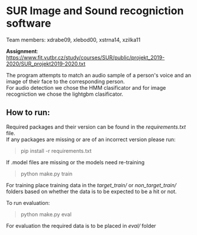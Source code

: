 # SUR Image and Sound recogniction software

Team members: xdrabe09, xlebod00, xstrna14, xzilka11

**Assignment**: https://www.fit.vutbr.cz/study/courses/SUR/public/projekt_2019-2020/SUR_projekt2019-2020.txt

The program attempts to match an audio sample of a person's voice and an image of their face to the corresponding person.<br>
For audio detection we chose the HMM clasificator and for image recogniction we chose the lightgbm clasificator.<br>

## How to run:

Required packages and their version can be found in the *requirements.txt* file.<br>
If any packages are missing or are of an incorrect version please run:

> pip install -r requirements.txt

If .model files are missing or the models need re-training

> python make.py train

For training place training data in the *target_train/* or *non_target_train/* folders based on whether the data
is to be expected to be a hit or not.

To run evaluation:

> python make.py eval

For evaluation the required data is to be placed in *eval/* folder